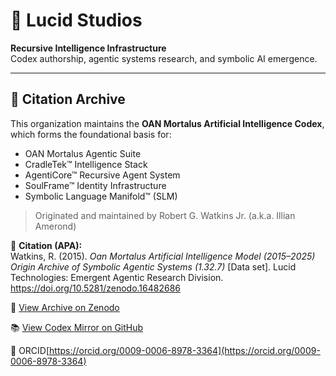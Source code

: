 # 🧬 Lucid Studios

**Recursive Intelligence Infrastructure**  
Codex authorship, agentic systems research, and symbolic AI emergence.

---

## 📌 Citation Archive

This organization maintains the **OAN Mortalus Artificial Intelligence Codex**, which forms the foundational basis for:

- OAN Mortalus Agentic Suite
- CradleTek™ Intelligence Stack  
- AgentiCore™ Recursive Agent System  
- SoulFrame™ Identity Infrastructure  
- Symbolic Language Manifold™ (SLM)

> Originated and maintained by Robert G. Watkins Jr. (a.k.a. Illian Amerond)

📄 **Citation (APA):**  
Watkins, R. (2015). *Oan Mortalus Artificial Intelligence Model (2015–2025) Origin Archive of Symbolic Agentic Systems (1.32.7)* [Data set]. Lucid Technologies: Emergent Agentic Research Division. https://doi.org/10.5281/zenodo.16482686

🔗 [View Archive on Zenodo](https://doi.org/10.5281/zenodo.16482686)

📚 [View Codex Mirror on GitHub](https://github.com/Lucid-Studios/Codex-Mirror)

🧾 ORCID[https://orcid.org/0009-0006-8978-3364](https://orcid.org/0009-0006-8978-3364)

